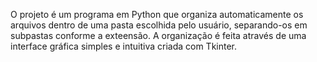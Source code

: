 O projeto é um programa em Python que organiza automaticamente os arquivos dentro de uma pasta escolhida pelo usuário, separando-os em subpastas conforme a exteensão.
A organização é feita através de uma interface gráfica simples e intuitiva criada com Tkinter.

